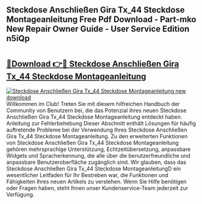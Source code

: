 ## Steckdose Anschließen Gira Tx_44 Steckdose Montageanleitung Free Pdf Download - Part-mko New Repair Owner Guide - User Service Edition n5iQp

# <h2><a href="http://df6chh7.blite.top/?on=Steckdose+Anschlie%c3%9fen+Gira+Tx_44+Steckdose+Montageanleitung">🔗Download 👉🔴 Steckdose Anschließen Gira Tx_44 Steckdose Montageanleitung</a></h2>

[![Steckdose Anschließen Gira Tx_44 Steckdose Montageanleitung new download](https://i.imgur.com/lujVjoI.png)](http://df6chh7.blite.top/?on=Steckdose+Anschlie%c3%9fen+Gira+Tx_44+Steckdose+Montageanleitung)
Willkommen im Club! Treten Sie mit diesem hilfreichen Handbuch der Community von Benutzern bei, die das Potenzial ihres neuen Steckdose Anschließen Gira Tx_44 Steckdose Montageanleitung entdeckt haben. Anleitung zur Fehlerbehebung Dieser Abschnitt enthält Lösungen für häufig auftretende Probleme bei der Verwendung Ihres Steckdose Anschließen Gira Tx_44 Steckdose Montageanleitung. Zu den erweiterten Funktionen von Steckdose Anschließen Gira Tx_44 Steckdose Montageanleitung gehören mehrsprachige Unterstützung, Echtzeitübersetzung, anpassbare Widgets und Spracherkennung, die alle über die benutzerfreundliche und anpassbare Benutzeroberfläche zugänglich sind. Wir glauben, dass das Steckdose Anschließen Gira Tx_44 Steckdose MontageanleitungD ein wesentlicher Leitfaden für Ihr Bestreben war, die Funktionen und Fähigkeiten Ihres neuen Artikels zu verstehen. Wenn Sie Hilfe benötigen oder Fragen haben, steht Ihnen unser Kundenservice-Team jederzeit zur Verfügung.
